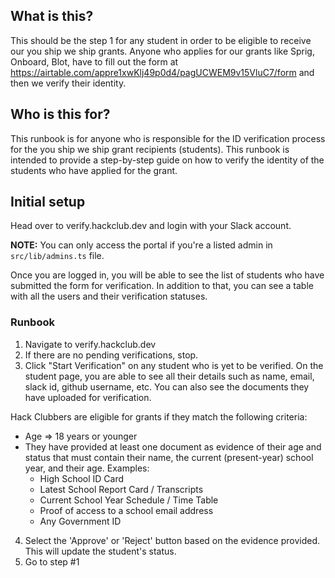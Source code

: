 ## What is this?

This should be the step 1 for any student in order to be eligible to receive our you ship we ship grants. Anyone who applies for our grants like Sprig, Onboard, Blot, have to fill out the form at https://airtable.com/appre1xwKlj49p0d4/pagUCWEM9v15VluC7/form and then we verify their identity.

## Who is this for?

This runbook is for anyone who is responsible for the ID verification process for the you ship we ship grant recipients (students). This runbook is intended to provide a step-by-step guide on how to verify the identity of the students who have applied for the grant.

## Initial setup

Head over to verify.hackclub.dev and login with your Slack account.

**NOTE:** You can only access the portal if you're a listed admin in `src/lib/admins.ts` file.

Once you are logged in, you will be able to see the list of students who have submitted the form for verification. In addition to that, you can see a table with all the users and their verification statuses.

### Runbook

1. Navigate to verify.hackclub.dev
2. If there are no pending verifications, stop.
3. Click "Start Verification" on any student who is yet to be verified. On the student page, you are able to see all their details such as name, email, slack id, github username, etc. You can also see the documents they have uploaded for verification.

Hack Clubbers are eligible for grants if they match the following criteria:

- Age => 18 years or younger
- They have provided at least one document as evidence of their age and status that must contain their name, the current (present-year) school year, and their age.  Examples:
  - High School ID Card
  - Latest School Report Card / Transcripts
  - Current School Year Schedule / Time Table
  - Proof of access to a school email address
  - Any Government ID

4. Select the 'Approve' or 'Reject' button based on the evidence provided.  This will update the student's status.
5. Go to step #1
